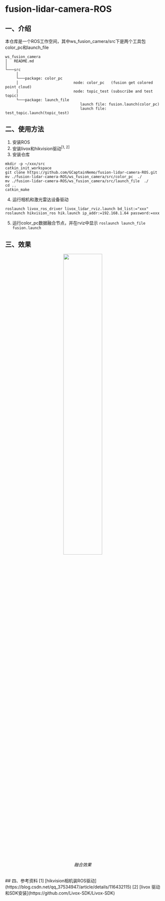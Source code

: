 # fusion-lidar-camera-ROS
## 一、介绍
本仓库是一个ROS工作空间，其中ws_fusion_camera/src下是两个工具包color_pc和launch_file
```
ws_fusion_camera
│   README.md
│   
└───src
     │
     └───package: color_pc
     │                         node: color_pc   (fusion get colored point cloud)
     │                         node: topic_test (subscribe and test topic)
     └───package: launch_file
                                  launch file: fusion.launch(color_pc)
                                  launch file: test_topic.launch(topic_test)

```

## 二、使用方法
1. 安装ROS
2. 安装livox和hikvision驱动<sup>[1, 2]</sup>
3. 安装仓库
```
mkdir -p ~/xxx/src
catkin_init_workspace
git clone https://github.com/GCaptainNemo/fusion-lidar-camera-ROS.git
mv ./fusion-lidar-camera-ROS/ws_fusion_camera/src/color_pc  ./
mv ./fusion-lidar-camera-ROS/ws_fusion_camera/src/launch_file  ./
cd ..
catkin_make

```
4. 运行相机和激光雷达设备驱动
```
roslaunch livox_ros_driver livox_lidar_rviz.launch bd_list:="xxx"
roslaunch hikvision_ros hik.launch ip_addr:=192.168.1.64 password:=xxx

```
5. 运行color_pc数据融合节点，并在rviz中显示
```roslaunch launch_file fusion.launch``` 

## 三、效果
<p align="center"><img src="./result/result.png"  width=50%></p>
<h6 align="center"> 融合效果</h6>
## 四、参考资料
[1] [hikvision相机装ROS驱动](https://blog.csdn.net/qq_37534947/article/details/116432115)
[2] [livox 驱动和SDK安装](https://github.com/Livox-SDK/Livox-SDK)



